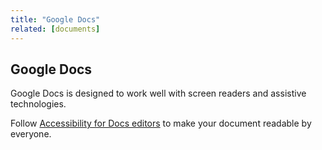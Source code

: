 ```yaml
---
title: "Google Docs"
related: [documents]
---
```


## Google Docs

Google Docs is designed to work well with screen readers and assistive technologies.

Follow [Accessibility for Docs editors](https://support.google.com/docs/answer/6199477?hl=en) to make your document readable by everyone.
